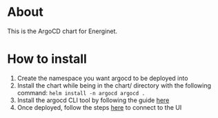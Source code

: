 # About
This is the ArgoCD chart for Energinet. 

# How to install
1. Create the namespace you want argocd to be deployed into
2. Install the chart while being in the chart/ directory with the following command: `helm install -n argocd argocd .`
3. Install the argocd CLI tool by following the guide [here](https://argoproj.github.io/argo-cd/cli_installation/)
4. Once deployed, follow the steps [here](https://argoproj.github.io/argo-cd/getting_started/) to connect to the UI

